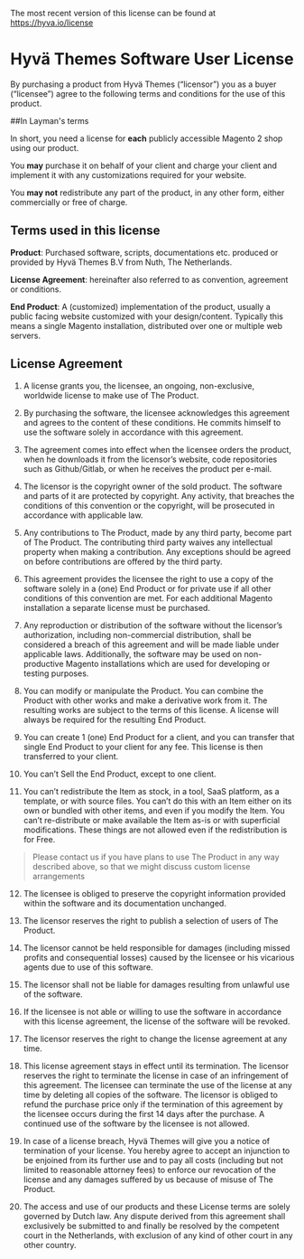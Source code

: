 The most recent version of this license can be found at https://hyva.io/license

# Hyvä Themes Software User License
By purchasing a product from Hyvä Themes (“licensor”) you as a buyer (“licensee”) agree to the following terms and conditions for the use of this product.

##In Layman's terms
	
In short, you need a license for **each** publicly accessible Magento 2 shop using our product.
	
You **may** purchase it on behalf of your client and charge your client and implement it with any customizations required for your website.
	
You **may not** redistribute any part of the product, in any other form, either commercially or free of charge.

## Terms used in this license
**Product**: Purchased software, scripts, documentations etc. produced or provided by Hyvä Themes B.V from Nuth, The Netherlands.

**License Agreement**: hereinafter also referred to as convention, agreement or conditions.

**End Product**: A (customized) implementation of the product, usually a public facing website customized with your design/content. Typically this means a single Magento installation, distributed over one or multiple web servers.

## License Agreement
1. A license grants you, the licensee, an ongoing, non-exclusive, worldwide license to make use of The Product.

2. By purchasing the software, the licensee acknowledges this agreement and agrees to the content of these conditions. He commits himself to use the software solely in accordance with this agreement.

3. The agreement comes into effect when the licensee orders the product, when he downloads it from the licensor’s website, code repositories such as Github/Gitlab, or when he receives the product per e-mail.

4. The licensor is the copyright owner of the sold product. The software and parts of it are protected by copyright. Any activity, that breaches the conditions of this convention or the copyright, will be prosecuted in accordance with applicable law.

5. Any contributions to The Product, made by any third party, become part of The Product. The contributing third party waives any intellectual property when making a contribution. Any exceptions should be agreed on before contributions are offered by the third party.

6. This agreement provides the licensee the right to use a copy of the software solely in a (one) End Product or for private use if all other conditions of this convention are met. For each additional Magento installation a separate license must be purchased.

7. Any reproduction or distribution of the software without the licensor’s authorization, including non-commercial distribution, shall be considered a breach of this agreement and will be made liable under applicable laws. Additionally, the software may be used on non-productive Magento installations which are used for developing or testing purposes.

8. You can modify or manipulate the Product. You can combine the Product with other works and make a derivative work from it. The resulting works are subject to the terms of this license. A license will always be required for the resulting End Product.

9. You can create 1 (one) End Product for a client, and you can transfer that single End Product to your client for any fee. This license is then transferred to your client.

10. You can’t Sell the End Product, except to one client.

11. You can’t redistribute the Item as stock, in a tool, SaaS platform, as a template, or with source files. You can’t do this with an Item either on its own or bundled with other items, and even if you modify the Item. You can’t re-distribute or make available the Item as-is or with superficial modifications. These things are not allowed even if the redistribution is for Free.

> Please contact us if you have plans to use The Product in any way described above, so that we might discuss custom license arrangements

12. The licensee is obliged to preserve the copyright information provided within the software and its documentation unchanged.

13. The licensor reserves the right to publish a selection of users of The Product.

14. The licensor cannot be held responsible for damages (including missed profits and consequential losses) caused by the licensee or his vicarious agents due to use of this software.

15. The licensor shall not be liable for damages resulting from unlawful use of the software.

16. If the licensee is not able or willing to use the software in accordance with this license agreement, the license of the software will be revoked.

17. The licensor reserves the right to change the license agreement at any time.

18. This license agreement stays in effect until its termination. The licensor reserves the right to terminate the license in case of an infringement of this agreement. The licensee can terminate the use of the license at any time by deleting all copies of the software. The licensor is obliged to refund the purchase price only if the termination of this agreement by the licensee occurs during the first 14 days after the purchase. A continued use of the software by the licensee is not allowed.

19. In case of a license breach, Hyvä Themes will give you a notice of termination of your license. You hereby agree to accept an injunction to be enjoined from its further use and to pay all costs (including but not limited to reasonable attorney fees) to enforce our revocation of the license and any damages suffered by us because of misuse of The Product.

20. The access and use of our products and these License terms are solely governed by Dutch law. Any dispute derived from this agreement shall exclusively be submitted to and finally be resolved by the competent court in the Netherlands, with exclusion of any kind of other court in any other country.
